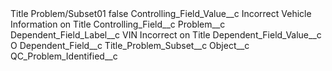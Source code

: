<?xml version="1.0" encoding="UTF-8"?>
<CustomMetadata xmlns="http://soap.sforce.com/2006/04/metadata" xmlns:xsi="http://www.w3.org/2001/XMLSchema-instance" xmlns:xsd="http://www.w3.org/2001/XMLSchema">
    <label>Title Problem/Subset01</label>
    <protected>false</protected>
    <values>
        <field>Controlling_Field_Value__c</field>
        <value xsi:type="xsd:string">Incorrect Vehicle Information on Title</value>
    </values>
    <values>
        <field>Controlling_Field__c</field>
        <value xsi:type="xsd:string">Problem__c</value>
    </values>
    <values>
        <field>Dependent_Field_Label__c</field>
        <value xsi:type="xsd:string">VIN Incorrect on Title</value>
    </values>
    <values>
        <field>Dependent_Field_Value__c</field>
        <value xsi:type="xsd:string">O</value>
    </values>
    <values>
        <field>Dependent_Field__c</field>
        <value xsi:type="xsd:string">Title_Problem_Subset__c</value>
    </values>
    <values>
        <field>Object__c</field>
        <value xsi:type="xsd:string">QC_Problem_Identified__c</value>
    </values>
</CustomMetadata>
